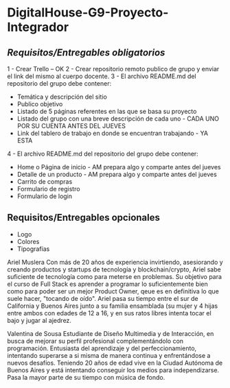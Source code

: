 # DigitalHouse-G9-Proyecto-Integrador

## _Requisitos/Entregables obligatorios_

1 - Crear Trello – OK
2 - Crear repositorio remoto publico de grupo y enviar el link del mismo al cuerpo docente.
3 - El archivo README.md del repositorio del grupo debe contener:
- Temática y descripción del sitio
- Publico objetivo
- Listado de 5 páginas referentes en las que se basa su proyecto
- Listado del grupo con una breve descripción de cada uno - CADA UNO POR SU CUENTA ANTES DEL   JUEVES
- Link del tablero de trabajo en donde se encuentran trabajando - YA ESTA

4 - El archivo README.md del repositorio del grupo debe contener:
- Home o Página de inicio - AM prepara algo y comparte antes del jueves
- Detalle de un producto - AM prepara algo y comparte antes del jueves
- Carrito de compras
- Formulario de registro
- Formulario de login

## Requisitos/Entregables opcionales
- Logo
- Colores
- Tipografías


Ariel Muslera
Con más de 20 años de experiencia invirtiendo, asesiorando y creando productos y startups de tecnología y blockchain/crypto, Ariel sabe suficiente de tecnología como para meterse en problemas. Su objetivo para el curso de Full Stack es aprender a programar lo suficientemente bien como para poder ser un mejor Product Owner, qeue es en definitiva lo que suele hacer, "tocando de oído". 
Ariel pasa su tiempo entre el sur de California y Buenos Aires junto a su familia ensamblada (su mujer y 4 hijas entre ambos con edades de 12 a 16, y en sus ratos libres intenta tocar el bajo y jugar al ajedrez.

Valentina de Sousa
Estudiante de Diseño Multimedia y de Interacción, en busca de mejorar su perfil profesional complementándolo con programación. Entusiasta del aprendizaje y del perfeccionamiento, intentando superarse a si misma de manera continua y enfrentándose a nuevos desafíos. Teniendo 20 años de edad vive en la Ciudad Autónoma de Buenos Aires y está intentando conseguir los medios para independizarse. Pasa la mayor parte de su tiempo con música de fondo. 

